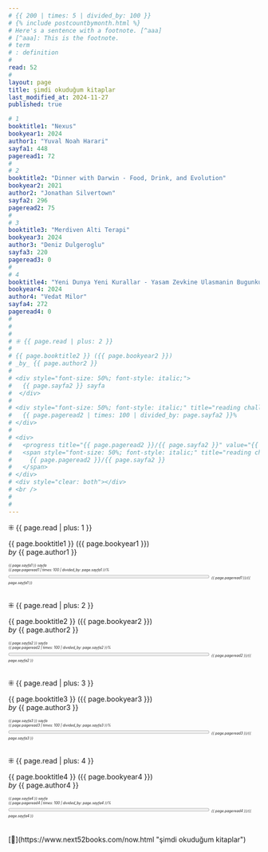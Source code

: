 ```yaml
---
# {{ 200 | times: 5 | divided_by: 100 }}
# {% include postcountbymonth.html %}
# Here's a sentence with a footnote. [^aaa]
# [^aaa]: This is the footnote.
# term
# : definition
#
read: 52
#
layout: page
title: şimdi okuduğum kitaplar
last_modified_at: 2024-11-27
published: true

# 1
booktitle1: "Nexus"
bookyear1: 2024
author1: "Yuval Noah Harari"
sayfa1: 448
pageread1: 72
#
# 2
booktitle2: "Dinner with Darwin - Food, Drink, and Evolution"
bookyear2: 2021
author2: "Jonathan Silvertown"
sayfa2: 296
pageread2: 75
#
# 3
booktitle3: "Merdiven Alti Terapi"
bookyear3: 2024
author3: "Deniz Dulgeroglu"
sayfa3: 220
pageread3: 0
#
# 4
booktitle4: "Yeni Dunya Yeni Kurallar - Yasam Zevkine Ulasmanin Bugunku Yollari"
bookyear4: 2024
author4: "Vedat Milor"
sayfa4: 272
pageread4: 0
#
#
#
# ⁜ {{ page.read | plus: 2 }}
#
# {{ page.booktitle2 }} ({{ page.bookyear2 }})
# _by_ {{ page.author2 }}
#
# <div style="font-size: 50%; font-style: italic;">
#   {{ page.sayfa2 }} sayfa
#  </div>
#
# <div style="font-size: 50%; font-style: italic;" title="reading challenge 2024">
#   {{ page.pageread2 | times: 100 | divided_by: page.sayfa2 }}%
# </div>
#
# <div>
#   <progress title="{{ page.pageread2 }}/{{ page.sayfa2 }}" value="{{ page.pageread2 }}" max="{{ page.sayfa2 }}" style="width: 80%;"></progress>
#   <span style="font-size: 50%; font-style: italic;" title="reading challenge 2024">
#     {{ page.pageread2 }}/{{ page.sayfa2 }}
#   </span>
# </div>
# <div style="clear: both"></div>
# <br />
#
#
---
```


⁜ {{ page.read | plus: 1 }}

{{ page.booktitle1 }} ({{ page.bookyear1 }})  
_by_ {{ page.author1 }}

  <div style="font-size: 50%; font-style: italic;">
   {{ page.sayfa1 }} sayfa
 </div>

 <div style="font-size: 50%; font-style: italic;" title="reading challenge 2024"> 
   {{ page.pageread1 | times: 100 | divided_by: page.sayfa1 }}%
 </div>

 <div>
   <progress title="{{ page.pageread1 }}/{{ page.sayfa1 }}" value="{{ page.pageread1 }}" max="{{ page.sayfa1 }}" style="width: 80%;"></progress>
   <span style="font-size: 50%; font-style: italic;" title="reading challenge 2024"> 
     {{ page.pageread1 }}/{{ page.sayfa1 }}
   </span>
 </div>

<br />
<div style="clear: both"></div>

⁜ {{ page.read | plus: 2 }}

{{ page.booktitle2 }} ({{ page.bookyear2 }})  
_by_ {{ page.author2 }}

  <div style="font-size: 50%; font-style: italic;">
  {{ page.sayfa2 }} sayfa
  </div>

  <div style="font-size: 50%; font-style: italic;" title="reading challenge 2024">
  {{ page.pageread2 | times: 100 | divided_by: page.sayfa2 }}%
  </div>

  <div>
    <progress title="{{ page.pageread2 }}/{{ page.sayfa2 }}" value="{{ page.pageread2 }}" max="{{ page.sayfa2 }}" style="width: 80%;"></progress>
      <span style="font-size: 50%; font-style: italic;" title="reading challenge 2024">
      {{ page.pageread2 }}/{{ page.sayfa2 }}
      </span>
  </div>

  <br />
  <div style="clear: both"></div>

⁜ {{ page.read | plus: 3 }}

{{ page.booktitle3 }} ({{ page.bookyear3 }})  
_by_ {{ page.author3 }}

  <div style="font-size: 50%; font-style: italic;">
  {{ page.sayfa3 }} sayfa
  </div>

  <div style="font-size: 50%; font-style: italic;" title="reading challenge 2024">
  {{ page.pageread3 | times: 100 | divided_by: page.sayfa3 }}%
  </div>

  <div>
    <progress title="{{ page.pageread3 }}/{{ page.sayfa3 }}" value="{{ page.pageread3 }}" max="{{ page.sayfa3 }}" style="width: 80%;"></progress>
      <span style="font-size: 50%; font-style: italic;" title="reading challenge 2024">
      {{ page.pageread3 }}/{{ page.sayfa3 }}
      </span>
  </div>

  <br />
  <div style="clear: both"></div>

⁜ {{ page.read | plus: 4 }}

{{ page.booktitle4 }} ({{ page.bookyear4 }})  
_by_ {{ page.author4 }}

  <div style="font-size: 50%; font-style: italic;">
  {{ page.sayfa4 }} sayfa
  </div>

  <div style="font-size: 50%; font-style: italic;" title="reading challenge 2024">
  {{ page.pageread4 | times: 100 | divided_by: page.sayfa4 }}%
  </div>

  <div>
    <progress title="{{ page.pageread4 }}/{{ page.sayfa4 }}" value="{{ page.pageread4 }}" max="{{ page.sayfa4 }}" style="width: 80%;"></progress>
      <span style="font-size: 50%; font-style: italic;" title="reading challenge 2024">
      {{ page.pageread4 }}/{{ page.sayfa4 }}
      </span>
  </div>

  <br />
  <div style="clear: both"></div>
  <br />
[🍃](https://www.next52books.com/now.html "şimdi okuduğum kitaplar")
